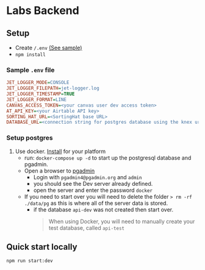 # Labs Backend

## Setup

- Create `/.env` [(See sample)](#sample_env)
- `npm install`

### Sample `.env` file <a name="sample_env"></a>

```ini
JET_LOGGER_MODE=CONSOLE
JET_LOGGER_FILEPATH=jet-logger.log
JET_LOGGER_TIMESTAMP=TRUE
JET_LOGGER_FORMAT=LINE
CANVAS_ACCESS_TOKEN=<your canvas user dev access token>
AT_API_KEY=<your Airtable API key>
SORTING_HAT_URL=<SortingHat base URL>
DATABASE_URL=<connection string for postgres database using the knex url format>
```

### Setup postgres

1. Use docker. [Install](https://docs.docker.com/get-docker/) for your platform
   - run: `docker-compose up -d` to start up the postgresql database and pgadmin.
   - Open a browser to [pgadmin](http://localhost:5050/)
     - Login with `pgadmin4@pgadmin.org` and `admin`
     - you should see the Dev server already defined.
     - open the server and enter the password `docker`
   - If you need to start over you will need to delete the folder `> rm -rf ./data/pg` as this is where all of the server data is stored.
     - if the database `api-dev` was not created then start over.
       > When using Docker, you will need to manually create your test database, called `api-test`

## Quick start locally

`npm run start:dev`
